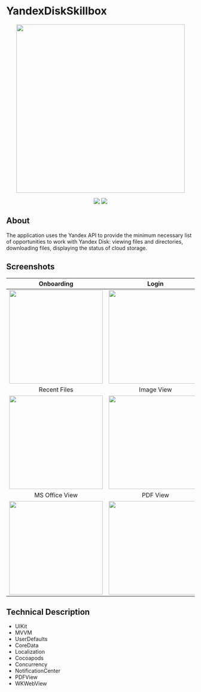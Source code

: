 # YandexDiskSkillbox

<p align="center">
      <img src="https://i.ibb.co/WpVX1zQ/Vector.png" width="450">
</p>
<p align="center">
   <img src="https://img.shields.io/badge/iOS-13.0-blue">
   <img src="https://img.shields.io/badge/Version-v1.0-green">
</p>

## About

The application uses the Yandex API to provide the minimum necessary list of opportunities to work with Yandex
Disk: viewing files and directories, downloading files, displaying the status of cloud storage.

## Screenshots

|  Onboarding | Login | Profile |
| :-------------: |:-------------:|:-------------:| 
| <img src="https://i.ibb.co/FxxNTLb/Simulator-Screen-Shot-i-Phone-14-Pro-2023-03-22-at-03-48-32.png" width="250"> | <img src="https://i.ibb.co/kGKwgYp/Simulator-Screen-Shot-i-Phone-14-Pro-2023-03-22-at-03-48-46.png" width="250"> | <img src="https://i.ibb.co/kXRstrW/Simulator-Screen-Shot-i-Phone-14-Pro-2023-03-22-at-03-49-29.png" width="250"> |
| Recent Files | Image View | Share Options |
| <img src="https://i.ibb.co/ZSj8SHz/Simulator-Screen-Shot-i-Phone-14-Pro-2023-03-22-at-03-49-42.png" width="250"> | <img src="https://i.ibb.co/j5KVDpM/Simulator-Screen-Shot-i-Phone-14-Pro-2023-03-22-at-03-50-51.png" width="250"> | <img src="https://i.ibb.co/Lxrrx26/Simulator-Screen-Shot-i-Phone-14-Pro-2023-03-22-at-03-52-09.png" width="250"> |
| MS Office View | PDF View | Empty Directory (Dark Theme) |
| <img src="https://i.ibb.co/8XRVMXm/Simulator-Screen-Shot-i-Phone-14-Pro-2023-03-22-at-03-54-39.png" width="250"> | <img src="https://i.ibb.co/zfSfYc9/Simulator-Screen-Shot-i-Phone-14-Pro-2023-03-22-at-03-56-06.png" width="250"> | <img src="https://i.ibb.co/2P1vhw1/Simulator-Screen-Shot-i-Phone-14-Pro-2023-03-22-at-04-57-55.png" width="250"> |


## Technical Description

- UIKit
- MVVM
- UserDefaults
- CoreData
- Localization
- Cocoapods
- Concurrency
- NotificationCenter
- PDFView
- WKWebView
